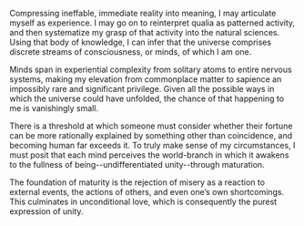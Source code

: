Compressing ineffable, immediate reality into meaning, I may articulate myself as experience. I may go on to reinterpret qualia as patterned activity, and then systematize my grasp of that activity into the natural sciences. Using that body of knowledge, I can infer that the universe comprises discrete streams of consciousness, or minds, of which I am one.

Minds span in experiential complexity from solitary atoms to entire nervous systems, making my elevation from commonplace matter to sapience an impossibly rare and significant privilege. Given all the possible ways in which the universe could have unfolded, the chance of that happening to me is vanishingly small.

There is a threshold at which someone must consider whether their fortune can be more rationally explained by something other than coincidence, and becoming human far exceeds it. To truly make sense of my circumstances, I must posit that each mind perceives the world-branch in which it awakens to the fullness of being--undifferentiated unity--through maturation.

The foundation of maturity is the rejection of misery as a reaction to external events, the actions of others, and even one’s own shortcomings. This culminates in unconditional love, which is consequently the purest expression of unity.

